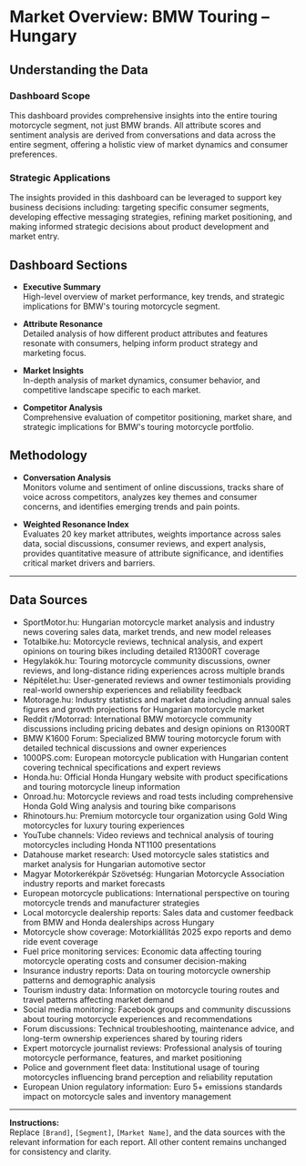 # Market Overview: BMW Touring – Hungary

## Understanding the Data

### Dashboard Scope
This dashboard provides comprehensive insights into the entire touring motorcycle segment, not just BMW brands. All attribute scores and sentiment analysis are derived from conversations and data across the entire segment, offering a holistic view of market dynamics and consumer preferences.

### Strategic Applications
The insights provided in this dashboard can be leveraged to support key business decisions including: targeting specific consumer segments, developing effective messaging strategies, refining market positioning, and making informed strategic decisions about product development and market entry.

## Dashboard Sections

- **Executive Summary**  
  High-level overview of market performance, key trends, and strategic implications for BMW's touring motorcycle segment.

- **Attribute Resonance**  
  Detailed analysis of how different product attributes and features resonate with consumers, helping inform product strategy and marketing focus.

- **Market Insights**  
  In-depth analysis of market dynamics, consumer behavior, and competitive landscape specific to each market.

- **Competitor Analysis**  
  Comprehensive evaluation of competitor positioning, market share, and strategic implications for BMW's touring motorcycle portfolio.

## Methodology

- **Conversation Analysis**  
  Monitors volume and sentiment of online discussions, tracks share of voice across competitors, analyzes key themes and consumer concerns, and identifies emerging trends and pain points.

- **Weighted Resonance Index**  
  Evaluates 20 key market attributes, weights importance across sales data, social discussions, consumer reviews, and expert analysis, provides quantitative measure of attribute significance, and identifies critical market drivers and barriers.

---

## Data Sources

- SportMotor.hu: Hungarian motorcycle market analysis and industry news covering sales data, market trends, and new model releases
- Totalbike.hu: Motorcycle reviews, technical analysis, and expert opinions on touring bikes including detailed R1300RT coverage
- Hegylakók.hu: Touring motorcycle community discussions, owner reviews, and long-distance riding experiences across multiple brands
- Népítélet.hu: User-generated reviews and owner testimonials providing real-world ownership experiences and reliability feedback
- Motorage.hu: Industry statistics and market data including annual sales figures and growth projections for Hungarian motorcycle market
- Reddit r/Motorrad: International BMW motorcycle community discussions including pricing debates and design opinions on R1300RT
- BMW K1600 Forum: Specialized BMW touring motorcycle forum with detailed technical discussions and owner experiences
- 1000PS.com: European motorcycle publication with Hungarian content covering technical specifications and expert reviews
- Honda.hu: Official Honda Hungary website with product specifications and touring motorcycle lineup information
- Onroad.hu: Motorcycle reviews and road tests including comprehensive Honda Gold Wing analysis and touring bike comparisons
- Rhinotours.hu: Premium motorcycle tour organization using Gold Wing motorcycles for luxury touring experiences
- YouTube channels: Video reviews and technical analysis of touring motorcycles including Honda NT1100 presentations
- Datahouse market research: Used motorcycle sales statistics and market analysis for Hungarian automotive sector
- Magyar Motorkerékpár Szövetség: Hungarian Motorcycle Association industry reports and market forecasts
- European motorcycle publications: International perspective on touring motorcycle trends and manufacturer strategies
- Local motorcycle dealership reports: Sales data and customer feedback from BMW and Honda dealerships across Hungary
- Motorcycle show coverage: Motorkiállítás 2025 expo reports and demo ride event coverage
- Fuel price monitoring services: Economic data affecting touring motorcycle operating costs and consumer decision-making
- Insurance industry reports: Data on touring motorcycle ownership patterns and demographic analysis
- Tourism industry data: Information on motorcycle touring routes and travel patterns affecting market demand
- Social media monitoring: Facebook groups and community discussions about touring motorcycle experiences and recommendations
- Forum discussions: Technical troubleshooting, maintenance advice, and long-term ownership experiences shared by touring riders
- Expert motorcycle journalist reviews: Professional analysis of touring motorcycle performance, features, and market positioning
- Police and government fleet data: Institutional usage of touring motorcycles influencing brand perception and reliability reputation
- European Union regulatory information: Euro 5+ emissions standards impact on motorcycle sales and inventory management

---

**Instructions:**  
Replace `[Brand]`, `[Segment]`, `[Market Name]`, and the data sources with the relevant information for each report. All other content remains unchanged for consistency and clarity.
